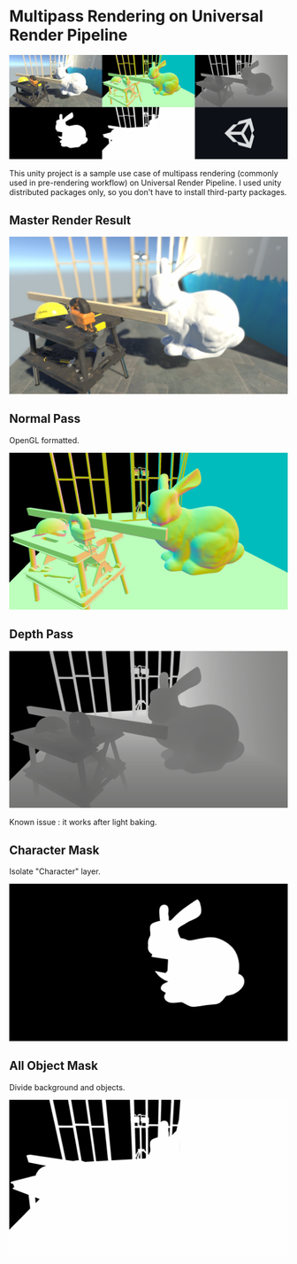 # Multipass Rendering on Universal Render Pipeline
![thumbnail](https://github.com/kodai100/Unity_MultiPassRenderingOnURP/blob/master/Thumbnails/thumbnail.png)

This unity project is a sample use case of multipass rendering (commonly used in pre-rendering workflow) on Universal Render Pipeline.
I used unity distributed packages only, so you don't have to install third-party packages.

## Master Render Result
![master](https://github.com/kodai100/Unity_MultiPassRenderingOnURP/blob/master/Thumbnails/master.png)

## Normal Pass
OpenGL formatted.

![normal](https://github.com/kodai100/Unity_MultiPassRenderingOnURP/blob/master/Thumbnails/normal.png)

## Depth Pass
![depth](https://github.com/kodai100/Unity_MultiPassRenderingOnURP/blob/master/Thumbnails/depth.png)

Known issue : it works after light baking.

## Character Mask
Isolate "Character" layer.

![chara](https://github.com/kodai100/Unity_MultiPassRenderingOnURP/blob/master/Thumbnails/chara.png)

## All Object Mask
Divide background and objects.

![obj](https://github.com/kodai100/Unity_MultiPassRenderingOnURP/blob/master/Thumbnails/obj.png)